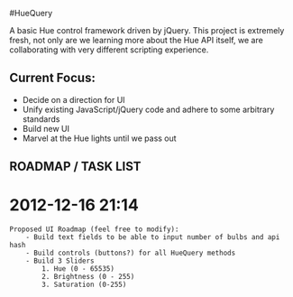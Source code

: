 #HueQuery

A basic Hue control framework driven by jQuery. This project is extremely fresh, not only are we learning more about the Hue API itself, we are collaborating with very different scripting experience.

## Current Focus:
* Decide on a direction for UI
* Unify existing JavaScript/jQuery code and adhere to some arbitrary standards
* Build new UI
* Marvel at the Hue lights until we pass out



## ROADMAP / TASK LIST
# 2012-12-16 21:14
 	Proposed UI Roadmap (feel free to modify):
		- Build text fields to be able to input number of bulbs and api hash
		- Build controls (buttons?) for all HueQuery methods
 		- Build 3 Sliders
 			1. Hue (0 - 65535)
 			2. Brightness (0 - 255)
 			3. Saturation (0-255)
